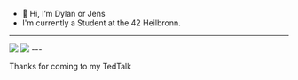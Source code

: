 - 👋 Hi, I’m Dylan or Jens
-    I'm currently a Student at the 42 Heilbronn.
---
<img src="https://github-readme-stats.vercel.app/api/top-langs/?username=Ling-Lang"/>
<img src="https://github-readme-stats.vercel.app/api?username=Ling-Lang" />
---

  Thanks for coming to my TedTalk 
<!---
Ling-Lang/Ling-Lang is a ✨ special ✨ repository because its `README.md` (this file) appears on your GitHub profile.
You can click the Preview link to take a look at your changes.
--->
